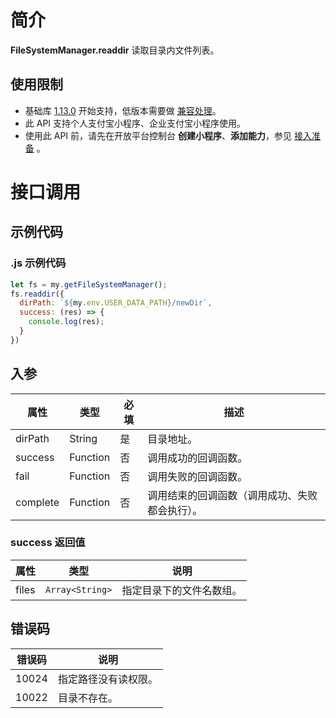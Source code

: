 
# 简介
**FileSystemManager.readdir** 读取目录内文件列表。

## 使用限制

- 基础库 [1.13.0](https://opendocs.alipay.com/mini/framework/lib) 开始支持，低版本需要做 [兼容处理](https://opendocs.alipay.com/mini/framework/compatibility)。
- 此 API 支持个人支付宝小程序、企业支付宝小程序使用。
- 使用此 API 前，请先在开放平台控制台 **创建小程序**、**添加能力**，参见 [接入准备](https://opendocs.alipay.com/mini/02pk4y) 。

# 接口调用

## 示例代码

### .js 示例代码
```javascript
let fs = my.getFileSystemManager();
fs.readdir({
  dirPath: `${my.env.USER_DATA_PATH}/newDir`,
  success: (res) => {
    console.log(res);
  }
})
```

## 入参
| **属性** | **类型** | **必填** | **描述** |
| --- | --- | --- | --- |
| dirPath | String | 是 | 目录地址。 |
| success | Function | 否 | 调用成功的回调函数。 |
| fail | Function | 否 | 调用失败的回调函数。 |
| complete | Function | 否 | 调用结束的回调函数（调用成功、失败都会执行）。 |


### success 返回值
| **属性** | **类型** | **说明** |
| --- | --- | --- |
| files | `Array<String>` | 指定目录下的文件名数组。 |


## 错误码
| **错误码** | **说明** |
| --- | --- |
| 10024 | 指定路径没有读权限。 |
| 10022 | 目录不存在。 |

